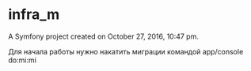 infra_m
=======

A Symfony project created on October 27, 2016, 10:47 pm.

Для начала работы нужно накатить миграции командой app/console do:mi:mi
